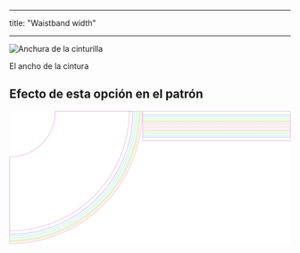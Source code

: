 - - -
title: "Waistband width"
- - -

![Anchura de la cinturilla](waistbandwidth.svg)

El ancho de la cintura

## Efecto de esta opción en el patrón

![Esta imagen muestra el efecto de esta opción superponiendo varias variantes que tienen un valor diferente para esta opción](sandy_waistbandwidth_sample.svg "Effect of this option on the pattern")
